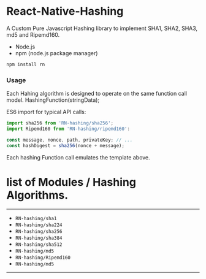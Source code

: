 # React-Native-Hashing
A Custom Pure Javascript Hashing library to implement SHA1, SHA2, SHA3, md5 and Ripemd160.

- Node.js
- npm (node.js package manager)

```bash
npm install rn
```
### Usage
 Each Hahing algorithm is designed to operate on the same function call model. HashingFunction(stringData);
 
 ES6 import for typical API calls:
 
 ```javascript
import sha256 from 'RN-hashing/sha256';
import Ripemd160 from 'RN-hashing/ripemd160':

const message, nonce, path, privateKey; // ...
const hashDigest = sha256(nonce + message);
```
Each hashing Function call emulates the template above.

# list of Modules / Hashing Algorithms.
---

- ```RN-hashing/sha1```
- ```RN-hashing/sha224```
- ```RN-hashing/sha256```
- ```RN-hashing/sha384```
- ```RN-hashing/sha512```
- ```RN-hashing/md5```
- ```RN-hashing/Ripemd160```
- ```RN-hashing/md5```

---


